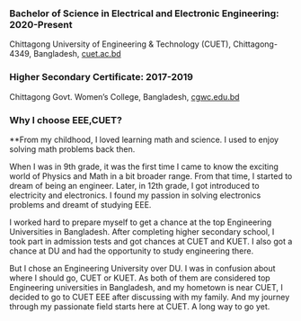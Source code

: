 
### **Bachelor of Science in Electrical and Electronic Engineering:** 2020-Present 

Chittagong University of Engineering & Technology (CUET), Chittagong-4349, Bangladesh, [cuet.ac.bd](https://cuet.ac.bd/)



### **Higher Secondary Certificate:** 2017-2019

Chittagong Govt. Women’s College, Bangladesh, [cgwc.edu.bd](https://cgwc.edu.bd/)


### Why I choose EEE,CUET?

**From my childhood, I loved learning math and science. I used to enjoy solving math problems back then.

 When I was in 9th grade, it was the first time I came to know the exciting world of Physics and Math in a bit broader range. From that time, I started to dream of being an engineer. Later, in 12th grade, I got introduced to electricity and electronics. I found my passion in solving electronics problems and dreamt of studying EEE.


 I worked hard to prepare myself to get a chance at the top Engineering Universities in Bangladesh. After completing higher secondary school, I took part in admission tests and got chances at CUET and KUET. I also got a chance at DU and had the opportunity to study engineering there. 
 
 But I chose an Engineering University over DU. I was in confusion about where I should go, CUET or KUET. As both of them are considered top Engineering universities in Bangladesh, and my hometown is near CUET, I decided to go to CUET EEE after discussing with my family. And my journey through my passionate field starts here at CUET. A long way to go yet.


